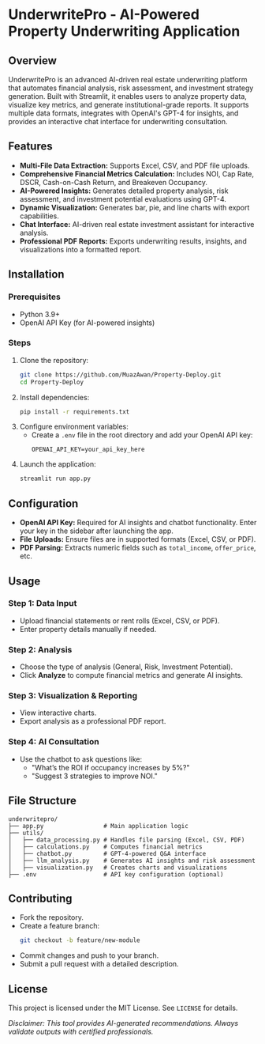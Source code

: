 # UnderwritePro - AI-Powered Property Underwriting Application

## Overview
UnderwritePro is an advanced AI-driven real estate underwriting platform that automates financial analysis, risk assessment, and investment strategy generation. Built with Streamlit, it enables users to analyze property data, visualize key metrics, and generate institutional-grade reports. It supports multiple data formats, integrates with OpenAI's GPT-4 for insights, and provides an interactive chat interface for underwriting consultation.

## Features
- **Multi-File Data Extraction:** Supports Excel, CSV, and PDF file uploads.
- **Comprehensive Financial Metrics Calculation:** Includes NOI, Cap Rate, DSCR, Cash-on-Cash Return, and Breakeven Occupancy.
- **AI-Powered Insights:** Generates detailed property analysis, risk assessment, and investment potential evaluations using GPT-4.
- **Dynamic Visualization:** Generates bar, pie, and line charts with export capabilities.
- **Chat Interface:** AI-driven real estate investment assistant for interactive analysis.
- **Professional PDF Reports:** Exports underwriting results, insights, and visualizations into a formatted report.

## Installation
### Prerequisites
- Python 3.9+
- OpenAI API Key (for AI-powered insights)

### Steps
1. Clone the repository:
   ```sh
   git clone https://github.com/MuazAwan/Property-Deploy.git
   cd Property-Deploy
   ```
2. Install dependencies:
   ```sh
   pip install -r requirements.txt
   ```
3. Configure environment variables:
   - Create a `.env` file in the root directory and add your OpenAI API key:
     ```
     OPENAI_API_KEY=your_api_key_here
     ```
4. Launch the application:
   ```sh
   streamlit run app.py
   ```

## Configuration
- **OpenAI API Key:** Required for AI insights and chatbot functionality. Enter your key in the sidebar after launching the app.
- **File Uploads:** Ensure files are in supported formats (Excel, CSV, or PDF).
- **PDF Parsing:** Extracts numeric fields such as `total_income`, `offer_price`, etc.

## Usage
### Step 1: Data Input
- Upload financial statements or rent rolls (Excel, CSV, or PDF).
- Enter property details manually if needed.

### Step 2: Analysis
- Choose the type of analysis (General, Risk, Investment Potential).
- Click **Analyze** to compute financial metrics and generate AI insights.

### Step 3: Visualization & Reporting
- View interactive charts.
- Export analysis as a professional PDF report.

### Step 4: AI Consultation
- Use the chatbot to ask questions like:
  - "What’s the ROI if occupancy increases by 5%?"
  - "Suggest 3 strategies to improve NOI."

## File Structure
```
underwritepro/
├── app.py                 # Main application logic
├── utils/
│   ├── data_processing.py # Handles file parsing (Excel, CSV, PDF)
│   ├── calculations.py    # Computes financial metrics
│   ├── chatbot.py         # GPT-4-powered Q&A interface
│   ├── llm_analysis.py    # Generates AI insights and risk assessment
│   ├── visualization.py   # Creates charts and visualizations
├── .env                   # API key configuration (optional)
```

## Contributing
- Fork the repository.
- Create a feature branch:
  ```sh
  git checkout -b feature/new-module
  ```
- Commit changes and push to your branch.
- Submit a pull request with a detailed description.

## License
This project is licensed under the MIT License. See `LICENSE` for details.

_Disclaimer: This tool provides AI-generated recommendations. Always validate outputs with certified professionals._

